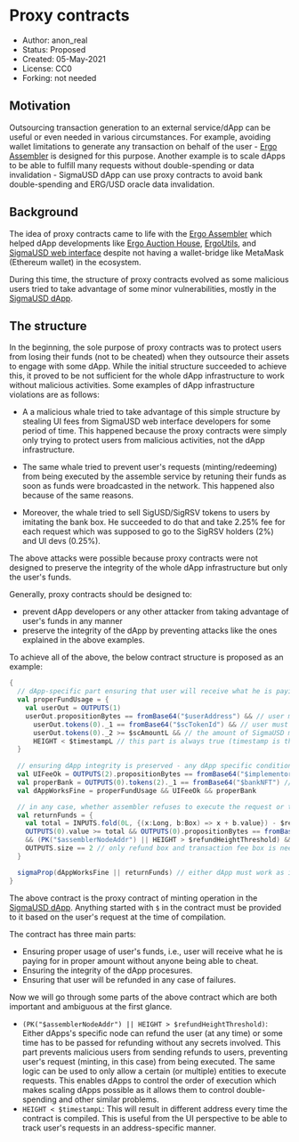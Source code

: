 # Proxy contracts

* Author: anon_real
* Status: Proposed
* Created: 05-May-2021
* License: CC0
* Forking: not needed 

## Motivation 

Outsourcing transaction generation to an external service/dApp can be useful or even needed in various circumstances. For example, avoiding wallet limitations to generate any transaction on behalf of the user - [Ergo Assembler](https://github.com/anon-real/ergo-assembler) is designed for this purpose. Another example is to scale dApps to be able to fulfill many requests without double-spending or data invalidation - SigmaUSD dApp can use proxy contracts to avoid bank double-spending and ERG/USD oracle data invalidation.


## Background
The idea of proxy contracts came to life with the [Ergo Assembler](https://github.com/anon-real/ergo-assembler) which helped dApp developments like [Ergo Auction House](https://ergoauctions.org/), [ErgoUtils](https://ergoutils.org/), and [SigmaUSD web interface](https://sigmausd.io/#/) despite not having a wallet-bridge like MetaMask (Ethereum wallet) in the ecosystem.

During this time, the structure of proxy contracts evolved as some malicious users tried to take advantage of some minor vulnerabilities, mostly in the [SigmaUSD dApp](https://sigmausd.io/#/).

## The structure
In the beginning, the sole purpose of proxy contracts was to protect users from losing their funds (not to be cheated) when they outsource their assets to engage with some dApp. While the initial structure succeeded to achieve this, it proved to be not sufficient for the whole dApp infrastructure to work without malicious activities. Some examples of dApp infrastructure violations are as follows:

- A a malicious whale tried to take advantage of this simple structure by stealing UI fees from SigmaUSD web interface developers for some period of time. This happened because the proxy contracts were simply only trying to protect users from malicious activities, not the dApp infrastructure.

- The same whale tried to prevent user's requests (minting/redeeming) from being executed by the assemble service by retuning their funds as soon as funds were broadcasted in the network. This happened also because of the same reasons.

- Moreover, the whale tried to sell SigUSD/SigRSV tokens to users by imitating the bank box. He succeeded to do that and take 2.25% fee for each request which was supposed to go to the SigRSV holders (2%) and UI devs (0.25%).

The above attacks were possible because proxy contracts were not designed to preserve the integrity of the whole dApp infrastructure but only the user's funds.

Generally, proxy contracts should be designed to:
- prevent dApp developers or any other attacker from taking advantage of user's funds in any manner
- preserve the integrity of the dApp by preventing attacks like the ones explained in the above examples.

To achieve all of the above, the below contract structure is proposed as an example:

```scala
{
  // dApp-specific part ensuring that user will receive what he is paying for
  val properFundUsage = {
    val userOut = OUTPUTS(1)
    userOut.propositionBytes == fromBase64("$userAddress") && // user must be the recipient
      userOut.tokens(0)._1 == fromBase64("$scTokenId") && // user must receive SigmaUSD
      userOut.tokens(0)._2 >= $scAmountL && // the amount of SigmaUSD must be at least what user is paying for
      HEIGHT < $timestampL // this part is always true (timestamp is the unix-timestamp at the time of the request), it will cause compiled address to differ everytime
  }
  
  // ensuring dApp integrity is preserved - any dApp specific condition to ensure designed procedures won't be violated
  val UIFeeOk = OUTPUTS(2).propositionBytes == fromBase64("$implementor") && OUTPUTS.size == 4 // UI fee must go to UI devs not any random person who assembles the transaction
  val properBank = OUTPUTS(0).tokens(2)._1 == fromBase64("$bankNFT") // the real bank box of the sigmaUSD protocol must be used so not any random person can behave as the bank box
  val dAppWorksFine = properFundUsage && UIFeeOk && properBank

  // in any case, whether assembler refuses to execute the request or the request fails for any reason, user must be able to get back his funds
  val returnFunds = { 
    val total = INPUTS.fold(0L, {(x:Long, b:Box) => x + b.value}) - $returnFee // only refund transactions's fee must be deducted from user's funds
    OUTPUTS(0).value >= total && OUTPUTS(0).propositionBytes == fromBase64("$userAddress") // user must receive the appropriate amount
    && (PK("$assemblerNodeAddr") || HEIGHT > $refundHeightThreshold) && // either dApp-specific node can return user's funds or some time (block) has to be passed first. This is useful for many reasons.
    OUTPUTS.size == 2 // only refund box and transaction fee box is needed
  }

  sigmaProp(dAppWorksFine || returnFunds) // either dApp must work as it is supposed to or user's funds must be returned
}
```
The above contract is the proxy contract of minting operation in the [SigmaUSD dApp](https://sigmausd.io/#/). Anything started with `$` in the contract must be provided to it based on the user's request at the time of compilation.

The contract has three main parts:
- Ensuring proper usage of user's funds, i.e., user will receive what he is paying for in proper amount without anyone being able to cheat.
- Ensuring the integrity of the dApp procesures.
- Ensuring that user will be refunded in any case of failures.


Now we will go through some parts of the above contract which are both important and ambiguous at the first glance.

- `(PK("$assemblerNodeAddr") || HEIGHT > $refundHeightThreshold)`: Either dApps's specific node can refund the user (at any time) or some time has to be passed for refunding without any secrets involved. This part prevents malicious users from sending refunds to users, preventing user's request (minting, in this case) from being executed. The same logic can be used to only allow a certain (or multiple) entities to execute requests. This enables dApps to control the order of execution which makes scaling dApps possible as it allows them to control double-spending and other similar problems.
- `HEIGHT < $timestampL`: This will result in different address every time the contract is compiled. This is useful from the UI perspective to be able to track user's requests in an address-specific manner.
